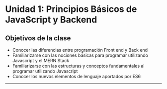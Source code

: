 # Unidad 1: Principios Básicos de JavaScript y Backend

## Objetivos de la clase

- Conocer las diferencias entre programación Front end y Back end
- Familiarizarse con las nociones básicas para programar utilizando Javascript y el MERN Stack
- Familiarizarse con las estructuras y conceptos fundamentales al programar utilizando Javascript
- Conocer los nuevos elementos de lenguaje aportados por ES6

---
